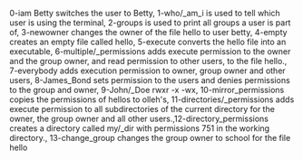 0-iam Betty switches the user to Betty,
1-who/_am_i is used to tell which user is using the terminal,
2-groups is used to print all groups a user is part of,
3-newowner changes the owner of the file hello to user betty,
4-empty creates an empty file called hello,
5-execute converts the hello file into an executable,
6-multiple/_permissions adds execute permission to the owner and the group owner, and read permission to other users, to the file hello., 7-everybody adds execution permission to owner, group owner and other users, 8-James_Bond sets permission to the users and denies permissions to the group and owner, 9-John/_Doe rwxr -x -wx, 10-mirror_permissions copies the permissions of hellos to olleh's, 11-directories/_permissions adds execute permission to all subdirectories of the current directory for the owner, the group owner and all other users.,12-directory_permissions creates a directory called my/_dir with permissions 751 in the working directory., 13-change_group changes the group owner to school for the file hello
